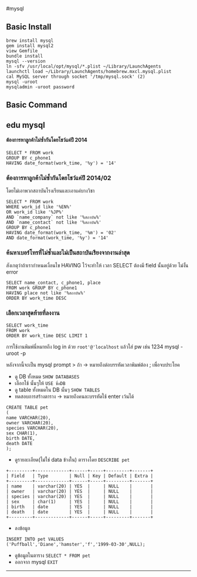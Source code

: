 #mysql

## Basic Install

```
brew install mysql
gem install mysql2
view Gemfile
bundle install
mysql --version
ln -sfv /usr/local/opt/mysql/*.plist ~/Library/LaunchAgents
launchctl load ~/Library/LaunchAgents/homebrew.mxcl.mysql.plist
cal MySQL server through socket '/tmp/mysql.sock' (2)
mysql -uroot
mysqladmin -uroot password
```

## Basic Command


## edu mysql

#### ต้องการหาลูกค้าไม่ซ้ำกันโดยโชว์แค่ปี 2014

``` mysql
SELECT * FROM work
GROUP BY c_phone1 
HAVING date_format(work_time, '%y') = '14'
```

### ต้องการหาลูกค้าไม่ซ้ำกันโดยโชว์แค่ปี 2014/02 

โดยไม่เอาพวกสถาบันโรงเรียนและเอาแค่บางวิชา

```
SELECT * FROM work
WHERE work_id like '%EN%' 
OR work_id like '%JP%' 
AND `name_company` not like '%สถาบัน%'
AND `name_contact` not like '%สถาบัน%'
GROUP BY c_phone1 
HAVING date_format(work_time, '%m') = '02' 
AND date_format(work_time, '%y') = '14'
```


### ค้นหาเบอร์โทรที่ไม่ซ้ำและไม่เป็นสถาบันเรียงจากงานล่าสุด

สังเกตุว่าถ้าเรากำหนดเงื่อนไข HAVING ไว้จะทำให้
เวลา SELECT ต้องมี field นั้นอยู่ด้วย ไม่งั้น error

```
SELECT name_contact, c_phone1, place 
FROM work GROUP BY c_phone1 
HAVING place not like '%สถาบัน%' 
ORDER BY work_time DESC
```

### เลือกเวลาสุดท้ายที่ลงงาน

```
SELECT work_time 
FROM work 
ORDER BY work_time DESC LIMIT 1
```

การใช้งานพิมพ์นี่หมายถึง log in ด้วย `root'@'localhost` แล้วใส่ pw เช่น 1234
	mysql -uroot -p

หลังจากนี้จะเป็น mysql prompt > ถ้า -> หมายถึงต่อบรรทัดเวลาพิมพ์ต้อง ; เพื่อจบประโยค

* ดู DB ทั้งหมด `SHOW DATABASES`
* เลือกใช้ นั้นๆให้ `USE ชื่อDB`
* ดู table ทั้งหมดใน DB นั้นๆ `SHOW TABLES`
* ทดสอบการสร้างตาราง -> หมายถึงคนละบรรทัดใช้ enter เว้นได้

```
CREATE TABLE pet 
(
name VARCHAR(20), 
owner VARCHAR(20),
species VARCHAR(20),
sex CHAR(1),
birth DATE,
death DATE
);
```

* ดูรายละเอียด(ไม่ใช่ data ข้างใน) ตารางโดย `DESCRIBE pet`

```
+---------+-------------+------+-----+---------+-------+
| Field   | Type        | Null | Key | Default | Extra |
+---------+-------------+------+-----+---------+-------+
| name    | varchar(20) | YES  |     | NULL    |       |
| owner   | varchar(20) | YES  |     | NULL    |       |
| species | varchar(20) | YES  |     | NULL    |       |
| sex     | char(1)     | YES  |     | NULL    |       |
| birth   | date        | YES  |     | NULL    |       |
| death   | date        | YES  |     | NULL    |       |
+---------+-------------+------+-----+---------+-------+
```

* ลงข้อมูล

```
INSERT INTO pet VALUES 
('Puffball','Diane','hamster','f','1999-03-30',NULL);
```

* ดูข้อมูลในตาราง `SELECT * FROM pet`
* ออกจาก mysql `EXIT`
-----
